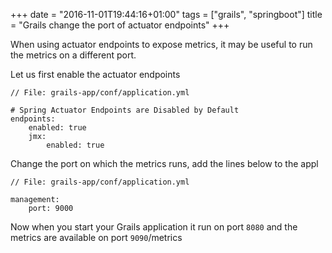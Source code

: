 +++
date = "2016-11-01T19:44:16+01:00"
tags = ["grails", "springboot"]
title = "Grails change the port of actuator endpoints"
+++

When using actuator endpoints to expose metrics, it may be useful to run the
metrics on a different port.

Let us first enable the actuator endpoints

```console
// File: grails-app/conf/application.yml

# Spring Actuator Endpoints are Disabled by Default
endpoints:
    enabled: true
    jmx:
        enabled: true
```

Change the port on which the metrics runs, add the lines below to the appl
```console
// File: grails-app/conf/application.yml

management:
    port: 9000
```

Now when you start your Grails application it run on port `8080` and the metrics
are available on port `9090`/metrics
